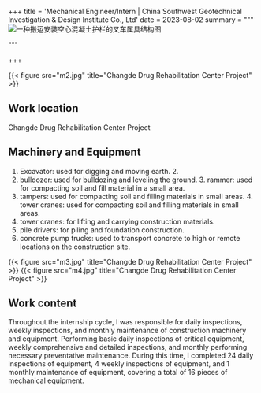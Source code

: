 +++
title = 'Mechanical Engineer/Intern | China Southwest Geotechnical Investigation & Design Institute Co., Ltd'
date = 2023-08-02
summary = """
![一种搬运安装空心混凝土护栏的叉车属具结构图](posts/project4/m1.jpg)


"""

+++

{{< figure src="m2.jpg" title="Changde Drug Rehabilitation Center Project" >}}
## Work location
Changde Drug Rehabilitation Center Project

## Machinery and Equipment 
1. Excavator: used for digging and moving earth. 2.
2. bulldozer: used for bulldozing and leveling the ground. 3. rammer: used for compacting soil and fill material in a small area.
3. tampers: used for compacting soil and filling materials in small areas. 4. tower cranes: used for compacting soil and filling materials in small areas.
4. tower cranes: for lifting and carrying construction materials.
5. pile drivers: for piling and foundation construction.
6. concrete pump trucks: used to transport concrete to high or remote locations on the construction site.


{{< figure src="m3.jpg" title="Changde Drug Rehabilitation Center Project" >}}
{{< figure src="m4.jpg" title="Changde Drug Rehabilitation Center Project" >}}


## Work content
Throughout the internship cycle, I was responsible for daily inspections, weekly inspections, and monthly maintenance of construction machinery and equipment. Performing basic daily inspections of critical equipment, weekly comprehensive and detailed inspections, and monthly performing necessary preventative maintenance. During this time, I completed 24 daily inspections of equipment, 4 weekly inspections of equipment, and 1 monthly maintenance of equipment, covering a total of 16 pieces of mechanical equipment.

